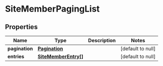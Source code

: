 # SiteMemberPagingList

## Properties
Name | Type | Description | Notes
------------ | ------------- | ------------- | -------------
**pagination** | [**Pagination**](Pagination.md) |  | [default to null]
**entries** | [**SiteMemberEntry[]**](SiteMemberEntry.md) |  | [default to null]


